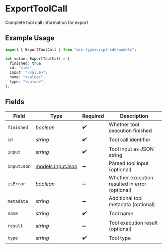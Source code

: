 # ExportToolCall

Complete tool call information for export

## Example Usage

```typescript
import { ExportToolCall } from "mix-typescript-sdk/models";

let value: ExportToolCall = {
  finished: true,
  id: "<id>",
  input: "<value>",
  name: "<value>",
  type: "<value>",
};
```

## Fields

| Field                                          | Type                                           | Required                                       | Description                                    |
| ---------------------------------------------- | ---------------------------------------------- | ---------------------------------------------- | ---------------------------------------------- |
| `finished`                                     | *boolean*                                      | :heavy_check_mark:                             | Whether tool execution finished                |
| `id`                                           | *string*                                       | :heavy_check_mark:                             | Tool call identifier                           |
| `input`                                        | *string*                                       | :heavy_check_mark:                             | Tool input as JSON string                      |
| `inputJson`                                    | [models.InputJson](../models/inputjson.md)     | :heavy_minus_sign:                             | Parsed tool input (optional)                   |
| `isError`                                      | *boolean*                                      | :heavy_minus_sign:                             | Whether execution resulted in error (optional) |
| `metadata`                                     | *string*                                       | :heavy_minus_sign:                             | Additional tool metadata (optional)            |
| `name`                                         | *string*                                       | :heavy_check_mark:                             | Tool name                                      |
| `result`                                       | *string*                                       | :heavy_minus_sign:                             | Tool execution result (optional)               |
| `type`                                         | *string*                                       | :heavy_check_mark:                             | Tool type                                      |